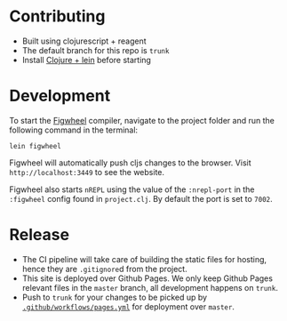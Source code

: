 # Contributing

* Built using clojurescript + reagent
* The default branch for this repo is `trunk`
* Install [Clojure + lein](https://purelyfunctional.tv/guide/how-to-install-clojure) before starting

# Development

To start the [Figwheel](https://figwheel.org) compiler, navigate to the project folder and run the following command in the terminal:

```
lein figwheel
```

Figwheel will automatically push cljs changes to the browser. Visit `http://localhost:3449` to see the website.

Figwheel also starts `nREPL` using the value of the `:nrepl-port` in the `:figwheel`
config found in `project.clj`. By default the port is set to `7002`.

# Release

* The CI pipeline will take care of building the static files for hosting, hence they are `.gitignore`d from the project.
* This site is deployed over Github Pages. We only keep Github Pages relevant files in the `master` branch, all development happens on `trunk`.
* Push to `trunk` for your changes to be picked up by [`.github/workflows/pages.yml`](./.github/workflows/pages.yml) for deployment over `master`.
